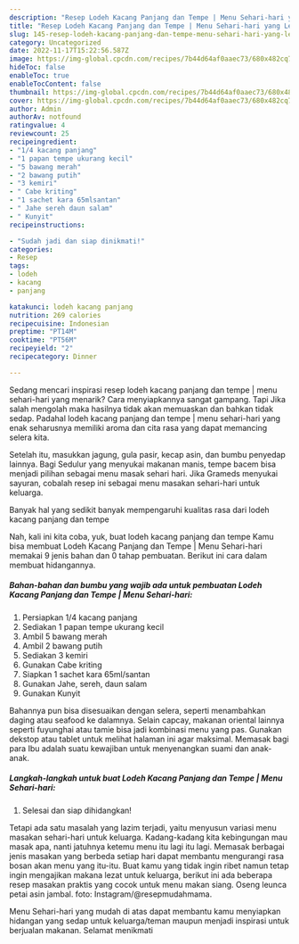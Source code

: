 ```yaml
---
description: "Resep Lodeh Kacang Panjang dan Tempe | Menu Sehari-hari yang Lezat}"
title: "Resep Lodeh Kacang Panjang dan Tempe | Menu Sehari-hari yang Lezat}"
slug: 145-resep-lodeh-kacang-panjang-dan-tempe-menu-sehari-hari-yang-lezat
category: Uncategorized
date: 2022-11-17T15:22:56.587Z
image: https://img-global.cpcdn.com/recipes/7b44d64af0aaec73/680x482cq70/lodeh-kacang-panjang-dan-tempe-menu-sehari-hari-foto-resep-utama.jpg
hideToc: false
enableToc: true
enableTocContent: false
thumbnail: https://img-global.cpcdn.com/recipes/7b44d64af0aaec73/680x482cq70/lodeh-kacang-panjang-dan-tempe-menu-sehari-hari-foto-resep-utama.jpg
cover: https://img-global.cpcdn.com/recipes/7b44d64af0aaec73/680x482cq70/lodeh-kacang-panjang-dan-tempe-menu-sehari-hari-foto-resep-utama.jpg
author: Admin
authorAv: notfound
ratingvalue: 4
reviewcount: 25
recipeingredient:
- "1/4 kacang panjang"
- "1 papan tempe ukurang kecil"
- "5 bawang merah"
- "2 bawang putih"
- "3 kemiri"
- " Cabe kriting"
- "1 sachet kara 65mlsantan"
- " Jahe sereh daun salam"
- " Kunyit"
recipeinstructions:

- "Sudah jadi dan siap dinikmati!"
categories:
- Resep
tags:
- lodeh
- kacang
- panjang

katakunci: lodeh kacang panjang 
nutrition: 269 calories
recipecuisine: Indonesian
preptime: "PT14M"
cooktime: "PT56M"
recipeyield: "2"
recipecategory: Dinner

---
```



Sedang mencari inspirasi resep lodeh kacang panjang dan tempe | menu sehari-hari yang menarik? Cara menyiapkannya sangat gampang. Tapi Jika salah mengolah maka hasilnya tidak akan memuaskan dan bahkan tidak sedap. Padahal lodeh kacang panjang dan tempe | menu sehari-hari yang enak seharusnya memiliki aroma dan cita rasa yang dapat memancing selera kita.


Setelah itu, masukkan jagung, gula pasir, kecap asin, dan bumbu penyedap lainnya. Bagi Sedulur yang menyukai makanan manis, tempe bacem bisa menjadi pilihan sebagai menu masak sehari hari. Jika Grameds menyukai sayuran, cobalah resep ini sebagai menu masakan sehari-hari untuk keluarga.

Banyak hal yang sedikit banyak mempengaruhi kualitas rasa dari lodeh kacang panjang dan tempe 

Nah, kali ini kita coba, yuk, buat lodeh kacang panjang dan tempe  Kamu bisa membuat Lodeh Kacang Panjang dan Tempe | Menu Sehari-hari memakai 9 jenis bahan dan 0 tahap pembuatan. Berikut ini cara dalam membuat hidangannya.

<!--inarticleads1-->

##### Bahan-bahan dan bumbu yang wajib ada untuk pembuatan Lodeh Kacang Panjang dan Tempe | Menu Sehari-hari:

1. Persiapkan 1/4 kacang panjang
1. Sediakan 1 papan tempe ukurang kecil
1. Ambil 5 bawang merah
1. Ambil 2 bawang putih
1. Sediakan 3 kemiri
1. Gunakan  Cabe kriting
1. Siapkan 1 sachet kara 65ml/santan
1. Gunakan  Jahe, sereh, daun salam
1. Gunakan  Kunyit


Bahannya pun bisa disesuaikan dengan selera, seperti menambahkan daging atau seafood ke dalamnya. Selain capcay, makanan oriental lainnya seperti fuyunghai atau tamie bisa jadi kombinasi menu yang pas. Gunakan dekstop atau tablet untuk melihat halaman ini agar maksimal. Memasak bagi para Ibu adalah suatu kewajiban untuk menyenangkan suami dan anak-anak. 

<!--inarticleads2-->

##### Langkah-langkah untuk buat Lodeh Kacang Panjang dan Tempe | Menu Sehari-hari:


1. Selesai dan siap dihidangkan!

Tetapi ada satu masalah yang lazim terjadi, yaitu menyusun variasi menu masakan sehari-hari untuk keluarga. Kadang-kadang kita kebingungan mau masak apa, nanti jatuhnya ketemu menu itu lagi itu lagi. Memasak berbagai jenis masakan yang berbeda setiap hari dapat membantu mengurangi rasa bosan akan menu yang itu-itu. Buat kamu yang tidak ingin ribet namun tetap ingin mengajikan makana lezat untuk keluarga, berikut ini ada beberapa resep masakan praktis yang cocok untuk menu makan siang. Oseng leunca petai asin jambal. foto: Instagram/@resepmudahmama. 

 Menu Sehari-hari yang mudah di atas dapat membantu kamu menyiapkan hidangan yang sedap untuk keluarga/teman maupun menjadi inspirasi untuk berjualan makanan. Selamat menikmati
